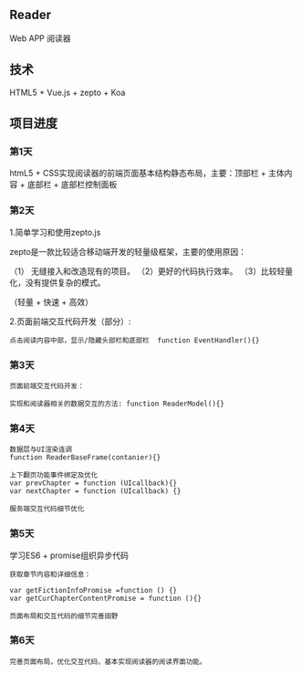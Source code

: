 ## **Reader**

Web APP 阅读器

## 技术

 HTML5 + Vue.js + zepto + Koa

## 项目进度

### 第1天

htmL5 + CSS实现阅读器的前端页面基本结构静态布局，主要：顶部栏 + 主体内容 + 底部栏 + 底部栏控制面板

### 第2天

1.简单学习和使用zepto.js

  zepto是一款比较适合移动端开发的轻量级框架，主要的使用原因：

（1） 无缝接入和改造现有的项目。 （2）更好的代码执行效率。   （3）比较轻量化，没有提供复杂的模式。

（轻量 + 快速 + 高效）

2.页面前端交互代码开发（部分）: 

    点击阅读内容中部，显示/隐藏头部栏和底部栏  function EventHandler(){}

### 第3天

    页面前端交互代码开发：

    实现和阅读器相关的数据交互的方法: function ReaderModel(){}
    
### 第4天
    
    数据层与UI渲染连调
    function ReaderBaseFrame(contanier){}
    
    上下翻页功能事件绑定及优化
    var prevChapter = function (UIcallback){}
    var nextChapter = function (UIcallback) {}
    
    服务端交互代码细节优化
    
### 第5天 
   
   学习ES6 + promise组织异步代码
   
    获取章节内容和详细信息：
   
    var getFictionInfoPromise =function () {}
    var getCurChapterContentPromise = function (){}
    
    页面布局和交互代码的细节完善田野
    
### 第6天

    完善页面布局，优化交互代码，基本实现阅读器的阅读界面功能。


    


